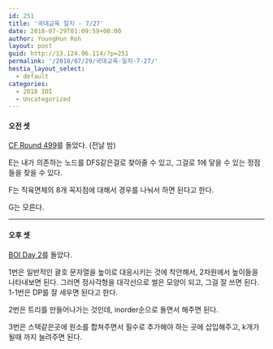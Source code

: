 ```yaml
---
id: 251
title: '국대교육 일지 - 7/27'
date: 2018-07-29T01:09:59+00:00
author: YoungHun Roh
layout: post
guid: http://13.124.96.114/?p=251
permalink: '/2018/07/29/국대교육-일지-7-27/'
hestia_layout_select:
  - default
categories:
  - 2018 IOI
  - Uncategorized
---
```

#### 오전 셋

[CF Round 499](http://codeforces.com/contest/1010)를 돌았다. (전날 밤)

E는 내가 의존하는 노드를 DFS같은걸로 찾아줄 수 있고, 그걸로 1에 닿을 수 있는 정점들을 찾을 수 있다.

F는 직육면체의 8개 꼭지점에 대해서 경우를 나눠서 하면 된다고 한다.

G는 모른다.

* * *

#### 오후 셋

[BOI Day 2](https://oj.uz/problems/source/354)를 돌았다.

1번은 일반적인 괄호 문자열을 높이로 대응시키는 것에 착안해서, 2차원에서 높이들을 나타내보면 된다. 그러면 정사각형을 대각선으로 썰은 모양이 되고, 그걸 잘 쓰면 된다. 1-1번은 DP를 잘 세우면 된다고 한다.

2번은 트리를 만들어나가는 것인데, inorder순으로 돌면서 해주면 된다.

3번은 스택같은곳에 원소를 합쳐주면서 필수로 추가해야 하는 곳에 삽입해주고, k개가 될때 까지 늘려주면 된다.